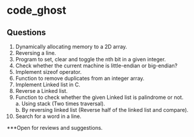 # code_ghost


## Questions
  1. Dynamically allocating memory to a 2D array.
  2. Reversing a line.
  3. Program to set, clear and toggle the nth bit in a given integer.
  4. Check whether the current machine is little-endian or big-endian?
  5. Implement sizeof operator.
  6. Function to remove duplicates from an integer array.
  7. Implement Linked list in C.
  8. Reverse a Linked list.
  9. Function to check whether the given Linked list is palindrome or not.  
    a. Using stack (Two times traversal).  
    b. By reversing linked list (Reverse half of the linked list and compare).
  10. Search for a word in a line.
  
  
***Open for reviews and suggestions.
